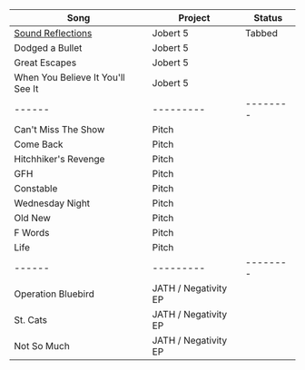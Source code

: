 
| Song | Project | Status |
|------|---------|--------|
| [Sound Reflections](https://raw.githubusercontent.com/johnsug/tabs/master/tabs/sound_reflections.md) | Jobert 5 | Tabbed |
| Dodged a Bullet | Jobert 5 |  |
| Great Escapes | Jobert 5 |  |
| When You Believe It You'll See It | Jobert 5 |  |
|------|---------|--------|
| Can't Miss The Show | Pitch |  |
| Come Back | Pitch |  |
| Hitchhiker's Revenge | Pitch |  |
| GFH | Pitch |  |
| Constable | Pitch |  |
| Wednesday Night | Pitch |  |
| Old New | Pitch |  |
| F Words | Pitch |  |
| Life | Pitch |  |
|------|---------|--------|
| Operation Bluebird | JATH / Negativity EP  |  |
| St. Cats | JATH / Negativity EP |  |
| Not So Much | JATH / Negativity EP |  |
